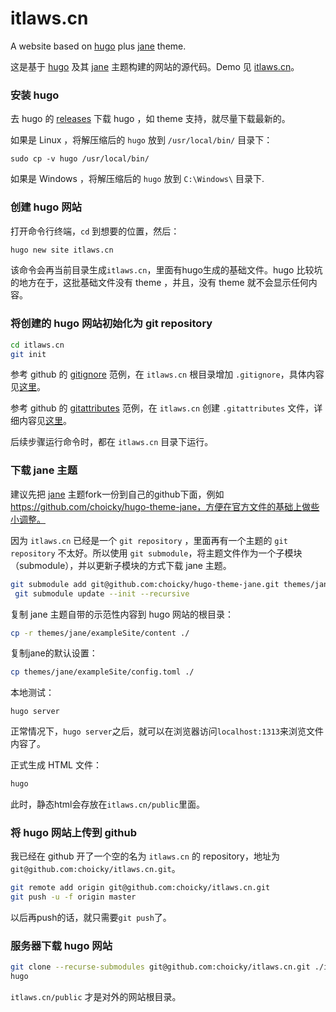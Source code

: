 # itlaws.cn
A website based on [hugo](https://gohugo.io/) plus [jane](https://github.com/xianmin/hugo-theme-jane) theme.

这是基于 [hugo](https://gohugo.io/) 及其   [jane](https://github.com/xianmin/hugo-theme-jane) 主题构建的网站的源代码。Demo 见 [itlaws.cn](https://itlaws.cn)。

### 安装 hugo
去 hugo 的 [releases](https://github.com/gohugoio/hugo/releases) 下载 hugo ，如 theme 支持，就尽量下载最新的。

如果是 Linux ，将解压缩后的 `hugo` 放到 `/usr/local/bin/` 目录下：
```
sudo cp -v hugo /usr/local/bin/
```

如果是 Windows ，将解压缩后的 `hugo` 放到 `C:\Windows\` 目录下.

### 创建 hugo 网站
打开命令行终端，`cd` 到想要的位置，然后：
```bash
hugo new site itlaws.cn
```

该命令会再当前目录生成`itlaws.cn`，里面有hugo生成的基础文件。hugo 比较坑的地方在于，这批基础文件没有 theme ，并且，没有 theme 就不会显示任何内容。

### 将创建的 hugo 网站初始化为 git repository

```bash
cd itlaws.cn
git init
```
参考 github 的 [gitignore](https://github.com/github/gitignore/tree/master/Global) 范例，在 `itlaws.cn` 根目录增加 `.gitignore`，具体内容见[这里](https://github.com/choicky/itlaws.cn/blob/master/.gitignore)。

参考 github 的 [gitattributes](https://github.com/alexkaratarakis/gitattributes) 范例，在 `itlaws.cn` 创建 `.gitattributes` 文件，详细内容见[这里](https://github.com/choicky/itlaws.cn/blob/master/.gitattributes)。

后续步骤运行命令时，都在 `itlaws.cn` 目录下运行。

### 下载 jane 主题
建议先把 [jane](https://github.com/xianmin/hugo-theme-jane) 主题fork一份到自己的github下面，例如 https://github.com/choicky/hugo-theme-jane，方便在官方文件的基础上做些小调整。

因为 `itlaws.cn` 已经是一个 `git repository` ，里面再有一个主题的 `git repository` 不太好。所以使用 `git submodule`，将主题文件作为一个子模块（submodule），并以更新子模块的方式下载 jane 主题。

```bash
git submodule add git@github.com:choicky/hugo-theme-jane.git themes/jane
 git submodule update --init --recursive
```
复制 jane 主题自带的示范性内容到 hugo 网站的根目录：
```bash
cp -r themes/jane/exampleSite/content ./
```
复制jane的默认设置：

```bash
cp themes/jane/exampleSite/config.toml ./
```

 本地测试：

```
hugo server
```
正常情况下，`hugo server`之后，就可以在浏览器访问`localhost:1313`来浏览文件内容了。

正式生成 HTML 文件：

```bash
hugo
```

此时，静态html会存放在`itlaws.cn/public`里面。

### 将 hugo 网站上传到 github

我已经在 github 开了一个空的名为 `itlaws.cn` 的 repository，地址为 `git@github.com:choicky/itlaws.cn.git`。
```bash
git remote add origin git@github.com:choicky/itlaws.cn.git
git push -u -f origin master
```

以后再push的话，就只需要`git push`了。

### 服务器下载 hugo 网站

```bash
git clone --recurse-submodules git@github.com:choicky/itlaws.cn.git ./itlaws.cn
hugo
```
`itlaws.cn/public` 才是对外的网站根目录。
